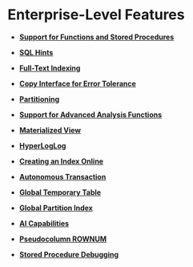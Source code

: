 # Enterprise-Level Features<a name="EN-US_TOPIC_0000001135548517"></a>

-   **[Support for Functions and Stored Procedures](support-for-functions-and-stored-procedures.md)**  

-   **[SQL Hints](sql-hints.md)**  

-   **[Full-Text Indexing](full-text-indexing.md)**  

-   **[Copy Interface for Error Tolerance](copy-interface-for-error-tolerance.md)**  

-   **[Partitioning](partitioning.md)**  

-   **[Support for Advanced Analysis Functions](support-for-advanced-analysis-functions.md)**  

-   **[Materialized View](materialized-view.md)**  

-   **[HyperLogLog](hyperloglog.md)**  

-   **[Creating an Index Online](creating-an-index-online.md)**  

-   **[Autonomous Transaction](autonomous-transaction.md)**  

-   **[Global Temporary Table](global-temporary-table.md)**  

-   **[Global Partition Index](global-partition-index.md)**  

-   **[AI Capabilities](ai-capabilities.md)**  

-   **[Pseudocolumn ROWNUM](pseudocolumn-rownum.md)**  

-   **[Stored Procedure Debugging](stored-procedure-debugging.md)**  


